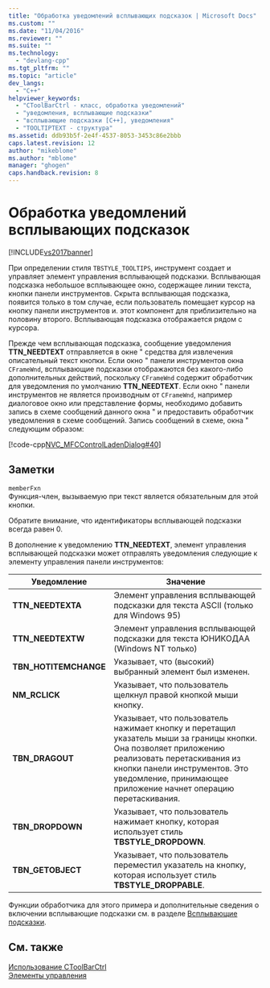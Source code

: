 ```yaml
---
title: "Обработка уведомлений всплывающих подсказок | Microsoft Docs"
ms.custom: ""
ms.date: "11/04/2016"
ms.reviewer: ""
ms.suite: ""
ms.technology: 
  - "devlang-cpp"
ms.tgt_pltfrm: ""
ms.topic: "article"
dev_langs: 
  - "C++"
helpviewer_keywords: 
  - "CToolBarCtrl - класс, обработка уведомлений"
  - "уведомления, всплывающие подсказки"
  - "всплывающие подсказки [C++], уведомления"
  - "TOOLTIPTEXT - структура"
ms.assetid: ddb93b5f-2e4f-4537-8053-3453c86e2bbb
caps.latest.revision: 12
author: "mikeblome"
ms.author: "mblome"
manager: "ghogen"
caps.handback.revision: 8
---
```

# Обработка уведомлений всплывающих подсказок
[!INCLUDE[vs2017banner](../assembler/inline/includes/vs2017banner.md)]

При определении стиля `TBSTYLE_TOOLTIPS`, инструмент создает и управляет элемент управления всплывающей подсказки.  Всплывающая подсказка небольшое всплывающее окно, содержащее линии текста, кнопки панели инструментов.  Скрыта всплывающая подсказка, появится только в том случае, если пользователь помещает курсор на кнопку панели инструментов и. этот компонент для приблизительно на половину второго.  Всплывающая подсказка отображается рядом с курсора.  
  
 Прежде чем всплывающая подсказка, сообщение уведомления **TTN\_NEEDTEXT** отправляется в окне " средства для извлечения описательный текст кнопки.  Если окно " панели инструментов окна `CFrameWnd`, всплывающие подсказки отображаются без какого\-либо дополнительных действий, поскольку `CFrameWnd` содержит обработчик для уведомления по умолчанию **TTN\_NEEDTEXT**.  Если окно " панели инструментов не является производным от `CFrameWnd`, например диалоговое окно или представление формы, необходимо добавить запись в схеме сообщений данного окна " и предоставить обработчик уведомления в схеме сообщений.  Запись сообщений в схеме, окна " следующим образом:  
  
 [!code-cpp[NVC_MFCControlLadenDialog#40](../mfc/codesnippet/CPP/handling-tool-tip-notifications_1.cpp)]  
  
## Заметки  
 `memberFxn`  
 Функция\-член, вызываемую при текст является обязательным для этой кнопки.  
  
 Обратите внимание, что идентификаторы всплывающей подсказки всегда равен 0.  
  
 В дополнение к уведомлению **TTN\_NEEDTEXT**, элемент управления всплывающей подсказки может отправлять уведомления следующие к элементу управления панели инструментов:  
  
|Уведомление|Значение|  
|-----------------|--------------|  
|**TTN\_NEEDTEXTA**|Элемент управления всплывающей подсказки для текста ASCII \(только для Windows 95\)|  
|**TTN\_NEEDTEXTW**|Элемент управления всплывающей подсказки для текста ЮНИКОДАА \(Windows NT только\)|  
|**TBN\_HOTITEMCHANGE**|Указывает, что \(высокий\) выбранный элемент был изменен.|  
|**NM\_RCLICK**|Указывает, что пользователь щелкнул правой кнопкой мыши кнопку.|  
|**TBN\_DRAGOUT**|Указывает, что пользователь нажимает кнопку и перетащил указатель мыши за границы кнопки.  Она позволяет приложению реализовать перетаскивания из кнопки панели инструментов.  Это уведомление, принимающее приложение начнет операцию перетаскивания.|  
|**TBN\_DROPDOWN**|Указывает, что пользователь нажимает кнопку, которая использует стиль **TBSTYLE\_DROPDOWN**.|  
|**TBN\_GETOBJECT**|Указывает, что пользователь переместил указатель на кнопку, которая использует стиль **TBSTYLE\_DROPPABLE**.|  
  
 Функции обработчика для этого примера и дополнительные сведения о включении всплывающие подсказки см. в разделе [Всплывающие подсказки](../mfc/tool-tips-in-windows-not-derived-from-cframewnd.md).  
  
## См. также  
 [Использование CToolBarCtrl](../mfc/using-ctoolbarctrl.md)   
 [Элементы управления](../mfc/controls-mfc.md)